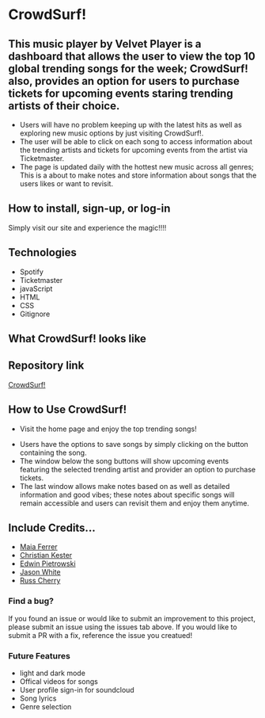 # CrowdSurf!

## This music player by Velvet Player is a dashboard that allows the user to view the top 10 global trending songs for the week; CrowdSurf! also, provides an option for users to purchase tickets for upcoming events staring trending artists of their choice.

- Users will have no problem keeping up with the latest hits as well as exploring new music options by just visiting CrowdSurf!.
- The user will be able to click on each song to access information about the trending artists and tickets for upcoming events from the artist via Ticketmaster.
- The page is updated daily with the hottest new music across all genres; This is a about to make notes and store information about songs that the users likes or want to revisit.

## How to install, sign-up, or log-in

Simply visit our site and experience the magic!!!!

## Technologies

- Spotify
- Ticketmaster
- javaScript
- HTML
- CSS
- Gitignore

## What CrowdSurf! looks like

## Repository link

[CrowdSurf!](https://github.com/ckester99/crowd-surf.git)

## How to Use CrowdSurf!

- Visit the home page and enjoy the top trending songs!

* Users have the options to save songs by simply clicking on the button containing the song.
* The window below the song buttons will show upcoming events featuring the selected trending artist and provider an option to purchase tickets.
* The last window allows make notes based on as well as detailed information and good vibes; these notes about specific songs will remain accessible and users can revisit them and enjoy them anytime.

## Include Credits...

- [Maia Ferrer](https://github.com/maiaferrer)
- [Christian Kester](https://github.com/ckester99)
- [Edwin Pietrowski](https://github.com/BogartDME)
- [Jason White](https://github.com/JasonAdalWhite)
- [Russ Cherry](https://github.com/RussC22)

### Find a bug?

If you found an issue or would like to submit an improvement to this project, please submit an issue using the issues tab above. If you would like to submit a PR with a fix, reference the issue you creatued!

### Future Features

- light and dark mode
- Offical videos for songs
- User profile sign-in for soundcloud
- Song lyrics
- Genre selection
